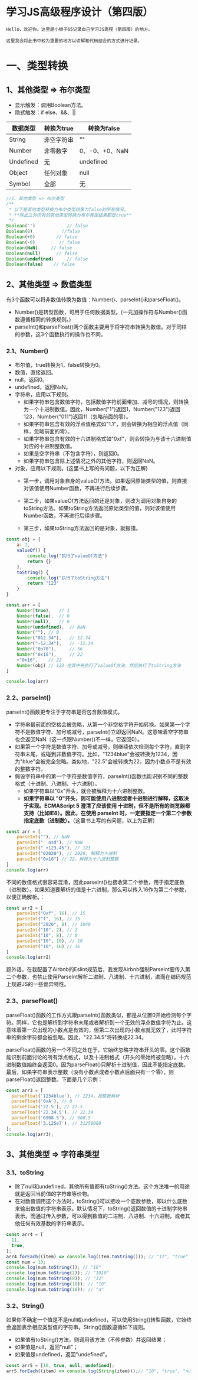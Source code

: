 # 学习JS高级程序设计（第四版）
```
Hello，欢迎你。这里是小狮子65记录自己学习JS高程（第四版）的地方。

这里我会将此书中较为重要的地方以讲解和代码结合的方式进行记录。
```

# 一、类型转换

## 1、其他类型 => 布尔类型

 - 显示触发：调用Boolean方法。
 - 隐式触发：if else、&&、||

|  数据类型   | 转换为true  | 转换为false |
|  ----  | ----  | ----|
| String  | 非空字符串 |  "" |
| Number  | 非零数字 | 0、-0、+0、NaN |
| Undefined | 无 | undefined |
| Object | 任何对象 | null |
| Symbol | 全部 | 无 |

```javascript
//1、其他类型 => 布尔类型
/**
 * 以下是其他类型转换为布尔类型结果为false的所有情况，
 * **除此之外所有的其他类型转换为布尔类型结果都是true**
 */
Boolean('')            // false
Boolean(0)           //false
Boolean(+0)        // false
Boolean(-0)         // false
Boolean(NaN)     // false
Boolean(null)      // false
Boolean(undefined)     // false
Boolean(false)    // false
```

## 2、其他类型 => 数值类型

有3个函数可以将非数值转换为数值：Number()、parseInt()和parseFloat()。

 - Number()是转型函数，可用于任何数据类型。(一元加操作符与Number()函数遵循相同的转换规则。)
 - parseInt()和parseFloat()两个函数主要用于将字符串转换为数值。对于同样的参数，这3个函数执行的操作也不同。

### 2.1、Number()

- 布尔值，true转换为1，false转换为0。
- 数值，直接返回。
- null，返回0。
- undefined，返回NaN。
- 字符串，应用以下规则。
    - 如果字符串包含数值字符，包括数值字符前面带加、减号的情况，则转换为一个十进制数值。因此，Number("1")返回1，Number("123")返回123，Number("011")返回11（忽略前面的零）。
    - 如果字符串包含有效的浮点值格式如"1.1"，则会转换为相应的浮点值（同样，忽略前面的零）。
    - 如果字符串包含有效的十六进制格式如"0xf"，则会转换为与该十六进制值对应的十进制整数值。
    - 如果是空字符串（不包含字符），则返回0。
    - 如果字符串包含除上述情况之外的其他字符，则返回NaN。
- 对象，应用以下规则。(这里书上写的有问题，以下为正解)
  - 第一步，调用对象自身的valueOf方法。如果返回原始类型的值，则直接对该值使用Number函数，不再进行后续步骤。

  - 第二步，如果valueOf方法返回的还是对象，则改为调用对象自身的toString方法。如果toString方法返回原始类型的值，则对该值使用Number函数，不再进行后续步骤。

  - 第三步，如果toString方法返回的是对象，就报错。
```javascript
const obj = {
    a: 1,
    valueOf() {
        console.log("执行了valueOf方法")
        return {}
    },
    toString() {
        console.log("执行了toString方法")
        return "123"
    }
}

const arr = [
    Number(true),   // 1
    Number(false),  // 0 
    Number(null),   // 0
    Number(undefined),  // NaN
    Number(""), // 0
    Number("012.34"),   // 12.34
    Number("-12.34"),   // -12.34
    Number("0o70"),     // 56
    Number("0x16"),     // 22
    +"0x16",    // 22
    Number(obj) // 123 在其中先执行了valueOf方法，然后执行了toString方法
]

console.log(arr)
```

### 2.2、parseInt()

parseInt()函数更专注于字符串是否包含数值模式。
- 字符串最前面的空格会被忽略，从第一个非空格字符开始转换。如果第一个字符不是数值字符、加号或减号，parseInt()立即返回NaN。这意味着空字符串也会返回NaN（这一点跟Number()不一样，它返回0）。
- 如果第一个字符是数值字符、加号或减号，则继续依次检测每个字符，直到字符串末尾，或碰到非数值字符。比如，"1234blue"会被转换为1234，因为"blue"会被完全忽略。类似地，"22.5"会被转换为22，因为小数点不是有效的整数字符。
- 假设字符串中的第一个字符是数值字符，parseInt()函数也能识别不同的整数格式（十进制、八进制、十六进制）。
  - 如果字符串以"0x"开头，就会被解释为十六进制整数。
  - __如果字符串以 "0"开头，则可能使用八进制或者十进制进行解释，这取决于实现。ECMAScript 5 澄清了应该使用 十进制，但不是所有的浏览器都支持（比如IE8）。因此，在使用 parseInt 时，一定要指定一个第二个参数指定底数（进制数）。__（这里书上写的有问题，以上为正解）

```javascript
const arr = [
    parseInt(""), // NaN
    parseInt("  asd"), // NaN
    parseInt(" +123.45"), // 123
    parseInt("02020"), // 2020, 解释为十进制
    parseInt("0x16") // 22，解释为十六进制整数
]
console.log(arr)
```

不同的数值格式很容易混淆，因此parseInt()也接收第二个参数，用于指定底数（进制数）。如果知道要解析的值是十六进制，那么可以传入16作为第二个参数，以便正确解析。：

```javascript
const arr2 = [
    parseInt("0xf", 16), // 15
    parseInt("f", 16), // 15
    parseInt("2020", 8), // 1040
    parseInt("10", 2), // 2
    parseInt("10", 8), // 8
    parseInt("10", 10), // 10
    parseInt("10", 16) // 16
]
console.log(arr2)
```
题外话，在我配置了Airbnb的Eslint规范后，我发现Airbnb强制ParseInt要传入第二个参数，也禁止使用ParseInt解析二进制、八进制、十六进制，进而在编码规范上规避JS的一些诡异特性。

### 2.3、parseFloat()

parseFloat()函数的工作方式跟parseInt()函数类似，都是从位置0开始检测每个字符。同样，它也是解析到字符串末尾或者解析到一个无效的浮点数值字符为止。这意味着第一次出现的小数点是有效的，但第二次出现的小数点就无效了，此时字符串的剩余字符都会被忽略。因此，"22.34.5"将转换成22.34。

parseFloat()函数的另一个不同之处在于，它始终忽略字符串开头的零。这个函数能识别前面讨论的所有浮点格式，以及十进制格式（开头的零始终被忽略）。十六进制数值始终会返回0。因为parseFloat()只解析十进制值，因此不能指定底数。最后，如果字符串表示整数（没有小数点或者小数点后面只有一个零），则parseFloat()返回整数。下面是几个示例：
```javascript
const arr3 = [
  parseFloat('1234blue'), // 1234，按整数解析
  parseFloat('0xA'), // 0
  parseFloat('22.5'), // 22.5
  parseFloat('22.34.5'), // 22.34
  parseFloat('0908.5'), // 908.5
  parseFloat('3.125e7'), // 31250000
];
console.log(arr3);
```

## 3、其他类型 => 字符串类型

### 3.1、toString

  - 除了null和undefined，其他所有值都有toString()方法。这个方法唯一的用途就是返回当前值的字符串等价物。
  - 在对数值调用这个方法时，toString()可以接收一个底数参数，即以什么底数来输出数值的字符串表示。默认情况下，toString()返回数值的十进制字符串表示。而通过传入参数，可以得到数值的二进制、八进制、十六进制，或者其他任何有效基数的字符串表示。

```javascript
const arr4 = [
  11,
  true,
];
arr4.forEach((item) => console.log(item.toString())); // "11", "true"
const num = 10;
console.log(num.toString()); // "10"
console.log(num.toString(2)); // "1010"
console.log(num.toString(8)); // "12"
console.log(num.toString(10)); // "10"
console.log(num.toString(16)); // "a"
```

### 3.2、String()

如果你不确定一个值是不是null或undefined，可以使用String()转型函数，它始终会返回表示相应类型值的字符串。String()函数遵循如下规则。
  - 如果值有toString()方法，则调用该方法（不传参数）并返回结果；
  - 如果值是null，返回"null"；
  - 如果值是undefined，返回"undefined"。
```javascript
const arr5 = [10, true, null, undefined];
arr5.forEach((item) => console.log(String(item)));// "10", "true", "null", "undefined"
```
  